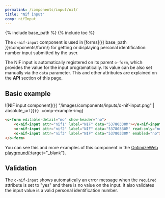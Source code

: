 ```yaml
---
permalink: /components/input/nif/
title: "Nif input"
comp: nifInput
---
```


{% include base_path %}
{% include toc %}

The `o-nif-input` component is used in [forms]({{ base_path }}/components/form/) for getting or displaying personal identification number input submitted by the user.

The NIF input is automatically registered on its parent `o-form`, which provides the value for the input programatically. Its value can be also set manually via the `data` parameter. This and other attributes are explained on the **API** section of this page.

## Basic example
![NIF input component]({{ "/images/components/inputs/o-nif-input.png" | absolute_url }}){: .comp-example-img}

```html
<o-form editable-detail="no" show-header="no">
    <o-nif-input attr="nif1" label="NIF" data="53780330M"></o-nif-input>
    <o-nif-input attr="nif2" label="NIF" data="53780330M" read-only="no" required="yes"></o-nif-input>
    <o-nif-input attr="nif3" label="NIF" data="53780330M" enabled="no"></o-nif-input>
</o-form>
```
You can see this and more examples of this component in the [OntimizeWeb playground](https://try.imatia.com/ontimizeweb/playground/main/inputs/nif){:target="_blank"}.

## Validation
The `o-nif-input` shows automatically an error message when the `required` attribute is set to "yes" and there is no value on the input. It also validates the input value is a valid personal identification number.
